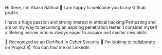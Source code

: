 
Hi there, I'm Akash Rathod 👋
I am happy to welcome you to my Github profile.

I have a huge passion and strong interest in ethical hacking/Pentesting and am on my way to becoming an aspiring penetration tester. I consider myself a lifelong learner who is always eager to acquire and master new skills.

📘 Recognized as an Certified In Cyber Security
💞️ I’m looking to collaborate on Project
📫 You can find me on LinkedIn
